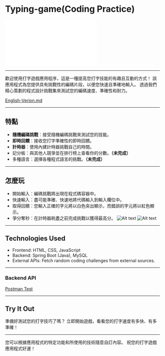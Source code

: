 # Typing-game(Coding Practice)

![Alt text](/typing-game/src/main/resources/banner.txt)

****
歡迎使用打字遊戲應用程序，這是一種提高您打字技能的有趣且互動的方式！ 該應用程式為您提供具有挑戰性的編碼片段，以便您快速且準確地輸入。 透過我們精心策劃的程式設計挑戰集來測試您的編碼速度、準確性和耐力。

[English-Verion.md](/typing-game/README.md)
****
## 特點
- **隨機編碼挑戰**：接受隨機編碼挑戰來測試您的技能。
- **即時回饋**：接收您打字準確性的即時回饋。
- **計時器**：使用內建計時器挑戰自己的時間。
- 記分板：與其他人競爭並在排行榜上查看你的分數。**（未完成）**
- 多種語言：選擇各種程式語言的挑戰。**（未完成）**
****

## 怎麼玩
- 開始輸入：編碼挑戰將出現在程式碼容器中。
- 快速輸入：盡可能準確、快速地將代碼輸入到輸入欄位中。
- 取得回饋：您輸入正確的字元將以白色突出顯示，而錯誤的字元將以紅色顯示。
- 爭分奪秒：在計時器耗盡之前完成挑戰以獲得最高分。
![Alt text](/typing-game/image/image.png)
![Alt text](/typing-game/image/image-1.png)
****
## Technologies Used
- Frontend: HTML, CSS, JavaScript
- Backend: Spring Boot (Java), MySQL
- External APIs: Fetch random coding challenges from external sources.
****
### Backend API
[Postman Test](/typing-game/postmanJson/Postman.md)


****
## Try It Out
準備好測試您的打字技巧了嗎？ 立即開始遊戲，看看您的打字速度有多快、有多準確！
****
您可以根據應用程式的特定功能和所使用的技術隨意自訂內容。 祝您的打字遊戲應用程式好運！